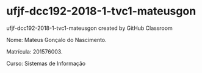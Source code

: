 # ufjf-dcc192-2018-1-tvc1-mateusgon
ufjf-dcc192-2018-1-tvc1-mateusgon created by GitHub Classroom
<p> Nome: Mateus Gonçalo do Nascimento. </p>
<p> Matrícula: 201576003. </p>
<p> Curso: Sistemas de Informação </p>
